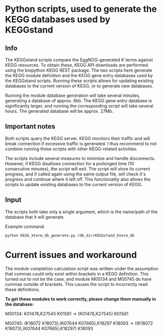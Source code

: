 # Python scripts, used to generate the KEGG databases used by KEGGstand
## Info
The KEGGstand scripts compare the EggNOG-generated K terms against KEGG resources. To obtain these, KEGG API downloads are performed using
the biopython KEGG REST package. The two scripts here generate the KEGG module definition and the KEGG gene entry databases used by the 
KEGGstand scripts. Running these scripts allows for updating existing databases to the current version of KEGG, or to generate new databases. 

Running the module database generation will take several minutes, generating a database of approx. 6kb. The KEGG gene entry database
is significantly larger, and running the corresponding script will take several hours. The generated database will be approx. 27Mb.

## Important notes
Both scripts query the KEGG server. KEGG monitors their traffic and will break connection if excessive traffic is generated. I thus recommend
to not combine running these scripts with other KEGG-related activities. 

The scripts include several measures to minimize and handle disconnects. However, if KEGG disallows connection for a prolonged time (10 consecutive minutes), the script will exit. 
The script will store its current progress, and if called again using the same output file, will check it's progress and continue where it left off. This functionality also allows
the scripts to update existing databases to the current version of KEGG.

## Input
The scripts both take only a single argument, which is the name/path of the database that it will generate.

Example command:
```
python KEGG_kterm_db_generate.py /db_dir/KEGGstand_kterm_db
```

# Current issues and workaround
The module completion calculation script was written under the assumption that commas could only exist within brackets in a KEGG definition. This turned out to not be the case, and module M00134 and M00745
do have commas outside of brackets. This causes the script to incorrectly read these definitions. 

**To get these modules to work correctly, please change them manually in the database:**

M00134: K01476,K27545 K01581 -> (K01476,K27545) K01581

M00745: (K18072 K18073),(K07644 K07665),K18297 K18093 -> ((K18072 K18073),(K07644 K07665),K18297) K18093
